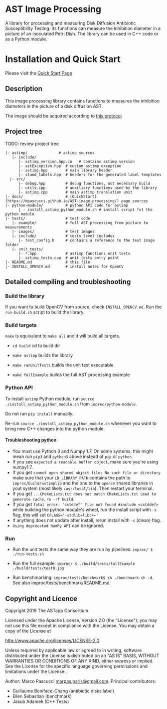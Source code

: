 # AST Image Processing

A library for processing and measuring Disk Diffusion Antibiotic Susceptibility Testing.
Its functions can measure the inhibition diameter in a picture of an inoculated Petri Dish.
The library can be used in C++ code or as a Python module.

# Installation and Quick Start
Please visit the [Quick Start Page](https://mpascucci.github.io/AST-image-processing/)

## Description
This image processing library contains functions to measures the inhibition diameters in the picture of a disk diffusion AST.

The image should be acquired according to [this protocol](https://mpascucci.github.io/ASTapp-protocol/)

## Project tree

TODO: review project tree

```{}
|- astimp/              # astimp sources
   |- include/
      |- astimp_version.hpp.in   # contains astimp version
      |- astException.hpp  # custom astimp exception
      |- astimp.hpp        # main library header
      |- stand_labels.hpp  # headers for the generated label templates
  |- src/
      |- debug.hpp         # debug functions, not necessary build
      |- utils.cpp         # auxiliary functions used by the library
      |- astimp.cpp        # main astimp translation unit
|- docs/                   # [QuickStart](https://mpascucci.github.io/AST-image-processing/) page sources
|- python-module/          # python API code for astimp
      | - install_astimp_python_module.sh # install script fot the python module
|- tests/                  # test code
   |- example/             # full AST processing from picture to measurements
   |- images/              # test images
   |- include/             # tests level includes
      |- test_config.h     # contains a reference to the test image folder
   |- unit_tests/
      |- *.hpp             # astimp functions unit tests
      |- astimp_tests.cpp  # unit tests entry point
|- README.md               # this file
|- INSTALL_OPENCV.md       # install notes for OpenCV
```

## Detailed compiling and troubleshooting

### Build the library

If you want to build OpenCV from source, check `INSTALL_OPENCV.md`.
Run the `run-build.sh` script to build the library.

### Build targets
`make` is equivalent to `make all` and it will build all targets.

- `cd build` cd to build dir

- `make astimp` builds the library

- `make runUnitTests` builds the unit test executable

- `make fullExample` builds the full AST processing example

### Python API

To install `astimp` Python module, run `source ./install_astimp_python_module.sh` from `improc/python-module`.

Do not run `pip install` manually.

Re-run `source ./install_astimp_python_module.sh` whenever you want to bring new C++ changes into the python module.

#### Troubleshooting python
- You must use Python 3 and Numpy 1.7. On some systems, this might mean run `pip3` and `python3` above instead of `pip` or `python`.
- If you see `expected a readable buffer object`, make sure you're using numpy1.7.
- If you get `cannot open shared object file: No such file or directory` make sure that your `LD_LIBRARY_PATH` contains the path to `improc/build/astimplib` and the one to the `opencv` shared libraries in yout system (most likely `/usr/local/lib`). Then restart your terminal.
- If you get `...CMakeLists.txt does not match CMakeLists.txt used to generate cache`, `rm -rf build`.
- If you get `fatal error: 'cstddef' file not found #include <cstddef>` while building the python module's wheel, run the install script with `-s` flag, this will set `CFLAGS='-stdlib=libc++'`
- If anything does not update after install, rerun install with `-c` (clean) flag.
- `Using deprecated NumPy API` can be ignored.

### Run

- Run the unit tests the same way they are run by pipelines: `improc/ $ ./run-tests.sh`

- Run the full example: `improc/ $ ./build/tests/fullExample ./build/tests/test0.jpg`

- Run benchmarking: `improc/tests/benchmark$ sh ./benchmark.sh -d`. See also improc/tests/benchmark/README.md.

## Copyright and Licence

Copyright 2019 The ASTapp Consortium

Licensed under the Apache License, Version 2.0 (the "License");
you may not use this file except in compliance with the License.
You may obtain a copy of the License at

   <http://www.apache.org/licenses/LICENSE-2.0>

Unless required by applicable law or agreed to in writing, software
distributed under the License is distributed on an "AS IS" BASIS,
WITHOUT WARRANTIES OR CONDITIONS OF ANY KIND, either express or implied.
See the License for the specific language governing permissions and
limitations under the License.

Author: Marco Pascucci <marpas.paris@gmail.com>.
Principal contributors:
- Guillaume Boniface-Chang (antibiotic disks label)
- Ellen Sebastian (benchmark)
- Jakub Adamek (C++ Tests)